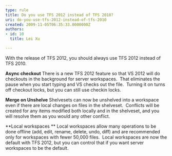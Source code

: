 ```yaml
---
type: rule
title: Do you use TFS 2012 instead of TFS 2010?
uri: do-you-use-tfs-2012-instead-of-tfs-2010
created: 2009-11-05T06:35:33.0000000Z
authors:
- id: 10
  title: Lei Xu

---
```


 
With the release of TFS 2012, you should always use TFS 2012 instead of TFS 2010. 

**Async checkout**
There is a new TFS 2012 feature so that VS 2012 will do checkouts in the background for server workspaces.  That eliminates the pause when you start typing and VS checks out the file.  Turning it on turns off checkout locks, but you can still use checkin locks.

**Merge on Unshelve** 
Shelvesets can now be unshelved into a workspace even if there are local changes on files in the shelveset.  Conflicts will be created for any items modified both locally and in the shelveset, and you will resolve them as you would any other conflict.

**Local workspaces **
Local workspaces allow many operations to be done offline (add, edit, rename, delete, undo, diff) and are recommended only for workspaces with fewer 50,000 files.  Local workspaces are now the default with TFS 2012, but you can control that if you want server workspaces to be the default.
 
